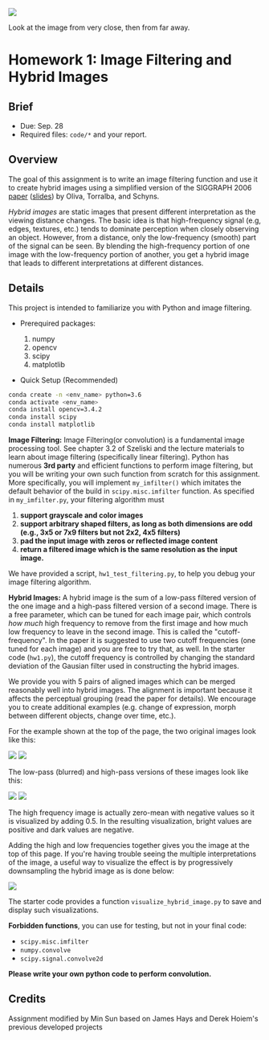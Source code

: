 ![](./index_files/hybrid_image.jpg)

Look at the image from very close, then from far away.

# Homework 1: Image Filtering and Hybrid Images

## Brief
* Due: Sep. 28 
* Required files: `code/*` and your report.

## Overview

The goal of this assignment is to write an image filtering function and use it to create hybrid images using a simplified version of the SIGGRAPH 2006 [paper](http://olivalab.mit.edu/hybrid/OlivaTorralb_Hybrid_Siggraph06.pdf) ([slides](http://olivalab.mit.edu/hybrid/Talk_Hybrid_Siggraph06.pdf)) by Oliva, Torralba, and Schyns.

*Hybrid images* are static images that present different interpretation as the viewing distance changes.
The basic idea is that high-frequency signal (e.g, edges, textures, etc.) tends to dominate perception when closely observing an object. However,  from a distance, only the low-frequency (smooth) part of the signal can be seen. By blending the high-frequency portion of one image with the low-frequency portion of another, you get a hybrid image that leads to different interpretations at different distances.

## Details

This project is intended to familiarize you with Python and image filtering.

* Prerequired packages: 
   1. numpy
   2. opencv
   3. scipy
   4. matplotlib

* Quick Setup (Recommended)
```sh
conda create -n <env_name> python=3.6
conda activate <env_name>
conda install opencv=3.4.2
conda install scipy
conda install matplotlib
```  

**Image Filtering:** Image Filtering(or convolution) is a fundamental image processing tool. See chapter 3.2 of Szeliski and the lecture materials to learn about image filtering (specifically linear filtering). Python has numerous **3rd party** and efficient functions to perform image filtering, but you will be writing your own such function from scratch for this assignment. More specifically, you will implement `my_imfilter()` which imitates the default behavior of the build in `scipy.misc.imfilter` function. As specified in `my_imfilter.py`, your filtering algorithm must 

   1. **support grayscale and color images**
   2. **support arbitrary shaped filters, as long as both dimensions are odd (e.g., 3x5 or 7x9 filters but not 2x2, 4x5 filters)**
   3. **pad the input image with zeros or reflected image content**
   4. **return a filtered image which is the same resolution as the input image.**

We have provided a script, `hw1_test_filtering.py`, to help you debug your image filtering algorithm. 

**Hybrid Images:** A hybrid image is the sum of a low-pass filtered version of the one image and a high-pass filtered version of a second image. There is a free parameter, which can be tuned for each image pair, which controls *how much* high frequency to remove from the first image and how much low frequency to leave in the second image. This is called the "cutoff-frequency". In the paper it is suggested to use two cutoff frequencies (one tuned for each image) and you are free to try that, as well. In the starter code (`hw1.py`), the cutoff frequency is controlled by changing the standard deviation of the Gausian filter used in constructing the hybrid images.

We provide you with 5 pairs of aligned images which can be merged reasonably well into hybrid images. The alignment is important because it affects the perceptual grouping (read the paper for details). We encourage you to create additional examples (e.g. change of expression, morph between different objects, change over time, etc.).

For the example shown at the top of the page, the two original images look like this:

![](./index_files/dog.jpg)
![](./index_files/cat.jpg)

The low-pass (blurred) and high-pass versions of these images look like this:

![](./index_files/low_frequencies.jpg)
![](./index_files/high_frequencies.jpg)

The high frequency image is actually zero-mean with negative values so it is visualized by adding 0.5. In the resulting visualization, bright values are positive and dark values are negative.

Adding the high and low frequencies together gives you the image at the top of this page. If you're having trouble seeing the multiple interpretations of the image, a useful way to visualize the effect is by progressively downsampling the hybrid image as is done below:

![](./index_files/cat_hybrid_image_scales.jpg)

The starter code provides a function `visualize_hybrid_image.py` to save and display such visualizations.

**Forbidden functions**, you can use for testing, but not in your final code: 

- `scipy.misc.imfilter`
- `numpy.convolve`
- `scipy.signal.convolve2d`

**Please write your own python code to perform convolution.**

## Credits
Assignment modified by Min Sun based on James Hays and Derek Hoiem's previous developed projects 





































































































